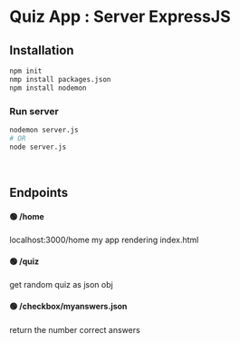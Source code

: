 # Quiz App : Server ExpressJS 

## Installation
``` bash
npm init
nmp install packages.json
npm install nodemon
```

### Run server
```bash
nodemon server.js
# OR
node server.js
```
<br>

## Endpoints

#### 🟢 **/home**
localhost:3000/home my app rendering index.html

#### 🟢 **/quiz**
get random quiz as json obj

#### 🟢 **/checkbox/myanswers.json**
return the number correct answers

